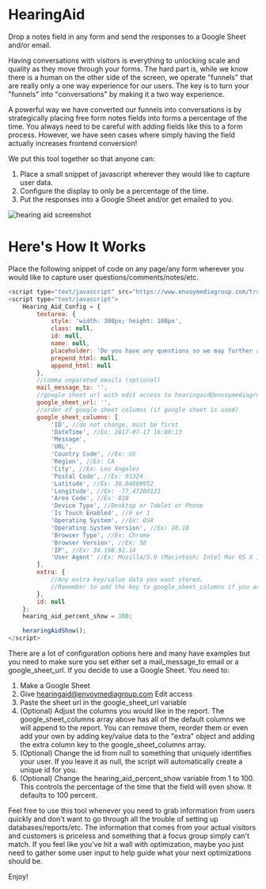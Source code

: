 # HearingAid
Drop a notes field in any form and send the responses to a Google Sheet and/or email.

Having conversations with visitors is everything to unlocking scale and quality as they move through your forms. The hard part is, while we know there is a human on the other side of the screen, we operate "funnels" that are really only a one way experience for our users. The key is to turn your "funnels" into "conversations" by making it a two way experience.

A powerful way we have converted our funnels into conversations is by strategically placing free form notes fields into forms a percentage of the time. You always need to be careful with adding fields like this to a form process. However, we have seen cases where simply having the field actually increases frontend conversion! 

We put this tool together so that anyone can:

1. Place a small snippet of javascript wherever they would like to capture user data.
2. Configure the display to only be a percentage of the time.
3. Put the responses into a Google Sheet and/or get emailed to you.

![hearing aid screenshot](https://drive.google.com/file/d/0B6HxVI4RZdcNSy1iVHdjeTVvQ0U/view?usp=sharing)

# Here's How It Works

Place the following snippet of code on any page/any form wherever you would like to capture user questions/comments/notes/etc.

```javascript
<script type="text/javascript" src="https://www.envoymediagroup.com/track/hearing/aid.js"></script>
<script type="text/javascript">
    Hearing_Aid_Config = {
        textarea: {
            style: 'width: 300px; height: 100px',
            class: null,
            id: null,
            name: null,
            placeholder: 'Do you have any questions so we may further assist you? (optional)',
            prepend_html: null,
            append_html: null
        },
        //comma separated emails (optional)
        mail_message_to: '',
        //google sheet url with edit access to hearingaid@envoymediagroup.com (optional)
        google_sheet_url: '',
        //order of google sheet columns (if google sheet is used)
        google_sheet_columns: [
            'ID', //do not change, must be first
            'DateTime', //Ex: 2017-07-17 16:09:13
            'Message',
            'URL',
            'Country Code', //Ex: US
            'Region', //Ex: CA
            'City', //Ex: Los Angeles
            'Postal Code', //Ex: 91324
            'Latitude', //Ex: 39.04809952
            'Longitude', //Ex: -77.47280121
            'Area Code', //Ex: 818
            'Device Type', //Desktop or Tablet or Phone
            'Is Touch Enabled', //0 or 1
            'Operating System', //Ex: OSX
            'Operating System Version', //Ex: 10.10
            'Browser Type', //Ex: Chrome
            'Browser Version', //Ex: 58
            'IP', //Ex: 34.198.92.14
            'User Agent' //Ex: Mozilla/5.0 (Macintosh; Intel Mac OS X 10_12_5) AppleWebKit/537.36 (KHTML, like Gecko) Chrome/58.0.3029.110 Safari/537.36
        ],
        extra: {
            //Any extra key/value data you want stored.
            //Remember to add the key to google_sheet_columns if you are using the sheet feature.
        },
        id: null
    };
    hearing_aid_percent_show = 100;

    heraringAidShow();
</script>
```
There are a lot of configuration options here and many have examples but you need to make sure you set either set a mail_message_to email or a google_sheet_url. If you decide to use a Google Sheet. You need to:

1. Make a Google Sheet
2. Give hearingaid@envoymediagroup.com Edit access
3. Paste the sheet url in the google_sheet_url variable
4. (Optional) Adjust the columns you would like in the report. The google_sheet_columns array above has all of the default columns we will append to the report. You can remove them, reorder them or even add your own by adding key/value data to the "extra" object and adding the extra column key to the google_sheet_columns array.
5. (Optional) Change the id from null to something that uniquely identifies your user. If you leave it as null, the script will automatically create a unique id for you.
6. (Optional) Change the hearing_aid_percent_show variable from 1 to 100. This controls the percentage of the time that the field will even show. It defaults to 100 percent.
    
Feel free to use this tool whenever you need to grab information from users quickly and don't want to go through all the trouble of setting up databases/reports/etc. The information that comes from your actual visitors and customers is priceless and something that a focus group simply can't match. If you feel like you've hit a wall with optimization, maybe you just need to gather some user input to help guide what your next optimizations should be.

Enjoy!
